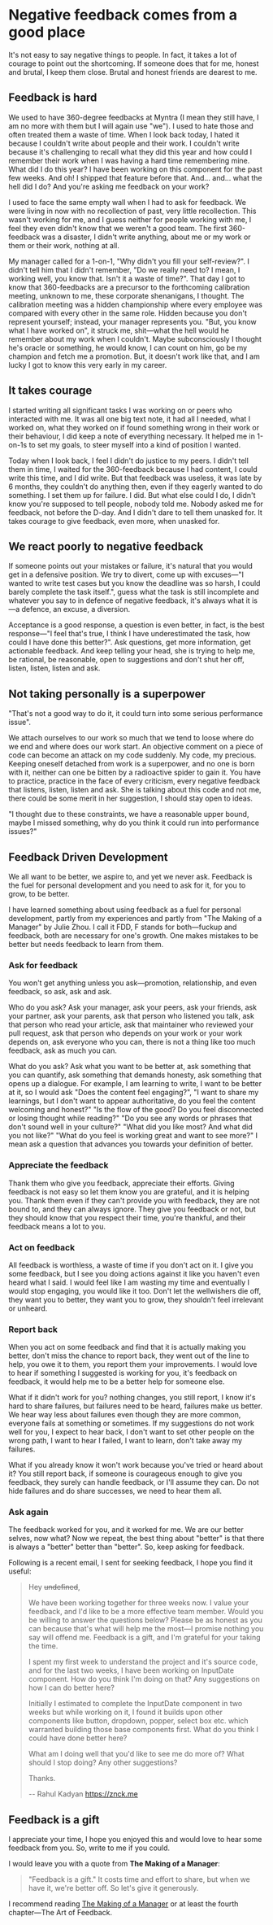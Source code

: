 

# Negative feedback comes from a good place

It's not easy to say negative things to people. In fact, it takes a lot of courage to point out the shortcoming. If someone does that for me, honest and brutal, I keep them close. Brutal and honest friends are dearest to me.

## Feedback is hard

We used to have 360-degree feedbacks at Myntra (I mean they still have, I am no more with them but I will again use "we"). I used to hate those and often treated them a waste of time. When I look back today, I hated it because I couldn't write about people and their work. I couldn't write because it's challenging to recall what they did this year and how could I remember their work when I was having a hard time remembering mine. What did I do this year? I have been working on this component for the past few weeks. And oh! I shipped that feature before that. And... and... what the hell did I do? And you're asking me feedback on your work?

I used to face the same empty wall when I had to ask for feedback. We were living in now with no recollection of past, very little recollection. This wasn't working for me, and I guess neither for people working with me, I feel they even didn't know that we weren't a good team. The first 360-feedback was a disaster, I didn't write anything, about me or my work or them or their work, nothing at all.

My manager called for a 1-on-1, "Why didn't you fill your self-review?". I didn't tell him that I didn't remember, "Do we really need to? I mean, I working well, you know that. Isn't it a waste of time?". That day I got to know that 360-feedbacks are a precursor to the forthcoming calibration meeting, unknown to me, these corporate shenanigans, I thought. The calibration meeting was a hidden championship where every employee was compared with every other in the same role. Hidden because you don't represent yourself; instead, your manager represents you. "But, you know what I have worked on", it struck me, shit—what the hell would he remember about my work when I couldn't. Maybe subconsciously I thought he's oracle or something, he would know, I can count on him, go be my champion and fetch me a promotion. But, it doesn't work like that, and I am lucky I got to know this very early in my career.

## It takes courage

I started writing all significant tasks I was working on or peers who interacted with me. It was all one big text note, it had all I needed, what I worked on, what they worked on if found something wrong in their work or their behaviour, I did keep a note of everything necessary. It helped me in 1-on-1s to set my goals, to steer myself into a kind of position I wanted.

Today when I look back, I feel I didn't do justice to my peers. I didn't tell them in time, I waited for the 360-feedback because I had content, I could write this time, and I did write. But that feedback was useless, it was late by 6 months, they couldn't do anything then, even if they eagerly wanted to do something. I set them up for failure. I did. But what else could I do, I didn't know you're supposed to tell people, nobody told me. Nobody asked me for feedback, not before the D-day. And I didn't dare to tell them unasked for. It takes courage to give feedback, even more, when unasked for.

## We react poorly to negative feedback

If someone points out your mistakes or failure, it's natural that you would get in a defensive position. We try to divert, come up with excuses—"I wanted to write test cases but you know the deadline was so harsh, I could barely complete the task itself.", guess what the task is still incomplete and whatever you say to in defence of negative feedback, it's always what it is—a defence, an excuse, a diversion.

Acceptance is a good response, a question is even better, in fact, is the best response—"I feel that's true, I think I have underestimated the task, how could I have done this better?". Ask questions, get more information, get actionable feedback. And keep telling your head, she is trying to help me, be rational, be reasonable, open to suggestions and don't shut her off, listen, listen, listen and ask.

## Not taking personally is a superpower

"That's not a good way to do it, it could turn into some serious performance issue".

We attach ourselves to our work so much that we tend to loose where do we end and where does our work start. An objective comment on a piece of code can become an attack on my code suddenly. My code, my precious. Keeping oneself detached from work is a superpower, and no one is born with it, neither can one be bitten by a radioactive spider to gain it. You have to practice, practice in the face of every criticism, every negative feedback that listens, listen, listen and ask. She is talking about this code and not me, there could be some merit in her suggestion, I should stay open to ideas.

"I thought due to these constraints, we have a reasonable upper bound, maybe I missed something, why do you think it could run into performance issues?"

## Feedback Driven Development

We all want to be better, we aspire to, and yet we never ask. Feedback is the fuel for personal development and you need to ask for it, for you to grow, to be better.

I have learned something about using feedback as a fuel for personal development, partly from my experiences and partly from "The Making of a Manager" by Julie Zhou. I call it FDD, F stands for both—fuckup and feedback, both are necessary for one's growth. One makes mistakes to be better but needs feedback to learn from them.

### Ask for feedback

You won't get anything unless you ask—promotion, relationship, and even feedback, so ask, ask and ask.

Who do you ask? Ask your manager, ask your peers, ask your friends, ask your partner, ask your parents, ask that person who listened you talk, ask that person who read your article, ask that maintainer who reviewed your pull request, ask that person who depends on your work or your work depends on, ask everyone who you can, there is not a thing like too much feedback, ask as much you can.

What do you ask? Ask what you want to be better at, ask something that you can quantify, ask something that demands honesty, ask something that opens up a dialogue. For example, I am learning to write, I want to be better at it, so I would ask "Does the content feel engaging?", "I want to share my learnings, but I don't want to appear authoritative, do you feel the content welcoming and honest?" "Is the flow of the good? Do you feel disconnected or losing thought while reading?" "Do you see any words or phrases that don't sound well in your culture?" "What did you like most? And what did you not like?" "What do you feel is working great and want to see more?" I mean ask a question that advances you towards your definition of better.

### Appreciate the feedback

Thank them who give you feedback, appreciate their efforts. Giving feedback is not easy so let them know you are grateful, and it is helping you. Thank them even if they can't provide you with feedback, they are not bound to, and they can always ignore. They give you feedback or not, but they should know that you respect their time, you're thankful, and their feedback means a lot to you.

### Act on feedback

All feedback is worthless, a waste of time if you don't act on it. I give you some feedback, but I see you doing actions against it like you haven't even heard what I said. I would feel like I am wasting my time and eventually I would stop engaging, you would like it too. Don't let the wellwishers die off, they want you to better, they want you to grow, they shouldn't feel irrelevant or unheard.

### Report back

When you act on some feedback and find that it is actually making you better, don't miss the chance to report back, they went out of the line to help, you owe it to them, you report them your improvements. I would love to hear if something I suggested is working for you, it's feedback on feedback, it would help me to be a better help for someone else.

What if it didn't work for you? nothing changes, you still report, I know it's hard to share failures, but failures need to be heard, failures make us better. We hear way less about failures even though they are more common, everyone fails at something or sometimes. If my suggestions do not work well for you, I expect to hear back, I don't want to set other people on the wrong path, I want to hear I failed, I want to learn, don't take away my failures.

What if you already know it won't work because you've tried or heard about it? You still report back, if someone is courageous enough to give you feedback, they surely can handle feedback, or I'll assume they can. Do not hide failures and do share successes, we need to hear them all.

### Ask again

The feedback worked for you, and it worked for me. We are our better selves, now what? Now we repeat, the best thing about "better" is that there is always a "better" better than "better". So, keep asking for feedback.

Following is a recent email, I sent for seeking feedback, I hope you find it
useful:

> Hey ~~undefined~~,
>
> We have been working together for three weeks now. I value your feedback, and I'd like to be a more effective team member. Would you be willing to answer the questions below? Please be as honest as you can because that's what will help me the most—I promise nothing you say will offend me. Feedback is a gift, and I'm grateful for your taking the time.
>
> I spent my first week to understand the project and it's source code, and for the last two weeks, I have been working on InputDate component. How do you think I'm doing on that? Any suggestions on how I can do better here?
>
> Initially I estimated to complete the InputDate component in two weeks but while working on it, I found it builds upon other components like button, dropdown, popper, select box etc. which warranted building those base components first. What do you think I could have done better here?
>
> What am I doing well that you'd like to see me do more of? What should I stop doing? Any other suggestions?
>
> Thanks.
>
> \--
> Rahul Kadyan
> <https://znck.me>

## Feedback is a gift

I appreciate your time, I hope you enjoyed this and would love to hear some feedback from you. So, write to me if you could.

I would leave you with a quote from **The Making of a Manager**:

> "Feedback is a gift." It costs time and effort to share, but when we have it, we're better off. So let's give it generously.

I recommend reading [The Making of a Manager](https://amzn.to/2MGVAx7) or at least the fourth chapter—The Art of Feedback.

<script setup>
  const hello = 'Hello, World!'
</script>
